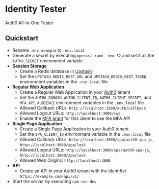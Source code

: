 # Identity Tester

Auth0 All-in-One Tester

## Quickstart

- Rename `.env.example` to `.env.local`
- Generate a secret by executing `openssl rand -hex 32` and set it as the `AUTH0_SECRET` environment variable
- **Session Storage**
  - Create a Redis database in [Upstash](https://upstash.com/)
  - Set the `UPSTASH_REDIS_REST_URL` and `UPSTASH_REDIS_REST_TOKEN` environment variables in the `.env.local` file
- **Regular Web Application**
  - Create a Regular Web Application in your [Auth0](https://auth0.com/) tenant
  - Set the `AUTH0_DOMAIN`, `AUTH0_CLIENT_ID`, `AUTH0_CLIENT_SECRET`, and `MFA_API_AUDIENCE` environment variables in the `.env.local` file
  - Allowed Callback URLs: `http://localhost:3000/auth/callback`
  - Allowed Logout URLs: `http://localhost:3000/rwa`
  - Enable the [MFA grant](https://auth0.com/docs/secure/multi-factor-authentication/multi-factor-authentication-developer-resources/mfa-api) for this client to use the MFA API
- **Single Page Application**
  - Create a Single Page Application in your Auth0 tenant
  - Set the `SPA_CLIENT_ID` environment variable in the `.env.local` file
  - Allowed Callback URLs: `http://localhost:3000/spa/auth0-spa-js`, `http://localhost:3000/spa/lock`
  - Allowed Logout URLs: `http://localhost:3000/spa/auth0-spa-js`, `http://localhost:3000/spa/lock`
  - Allowed Web Origins: `http://localhost:3000`
- **API**
  - Create an API in your Auth0 tenant with the identifier `https://example.com/api/v1/`
- Start the server by executing `npm run dev`
